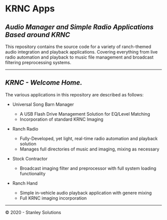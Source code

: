 # KRNC Apps
*Audio Manager and Simple Radio Applications Based around KRNC*
---

This repository contains the source code for a variety of ranch-themed audio
integration and playback applications. Covering everything from live radio automation
and playback to music file management and broadcast filtering preprocessing systems.

---
*KRNC - Welcome Home.*
---

The various applications in this repository are described as follows:

 - Universal Song Barn Manager
    - A USB Flash Drive Management Solution for EQ/Level Matching
    - Incorporation of standard KRNC Imaging

 - Ranch Radio
    - Fully-Developed, yet light, real-time radio automation and playback solution
    - Manages full directories of music and imaging, mixing as necessary

 - Stock Contractor
    - Broadcast imaging filter and preprocessor with full system loading functionality

 - Ranch Hand
    - Simple in-vehicle audio playback application with genere mixing
    - Full KRNC imaging incorporation
    

---
© 2020 - Stanley Solutions